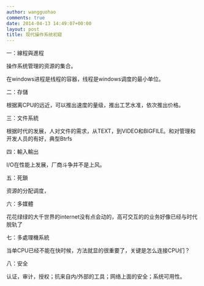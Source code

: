 ```yaml
---
author: wangguohao
comments: true
date: 2014-04-13 14:49:07+00:00
layout: post
title: 现代操作系统初窥
---
```


一：線程與進程

操作系统管理的资源的集合。

在windows进程是线程的容器，线程是windows调度的最小单位。

二：存儲

根据离CPU的远近，可以推出速度的量级，推出工艺水准，依次推出价格。

三：文件系統

根据时代的发展，人对文件的需求，从TEXT，到VIDEO和BIGFILE。和对管理和开发人员的有好，典型Btrfs

四：輸入輸出

I/O在性能上发展，厂商斗争并不是上风。

五：死鎖

资源的分配调度，

六：多媒體

花花绿绿的大千世界的internet没有点会动的，高可交互的的业务好像已经与时代脱轨了

七：多處理機系統

当单CPU已经不能在快时候，方法就显的很重要了，关键是怎么连接CPU们？

八：安全

认证，审计，授权；抗来自内/外部的工具；网络上面的安全；系统可用性。
